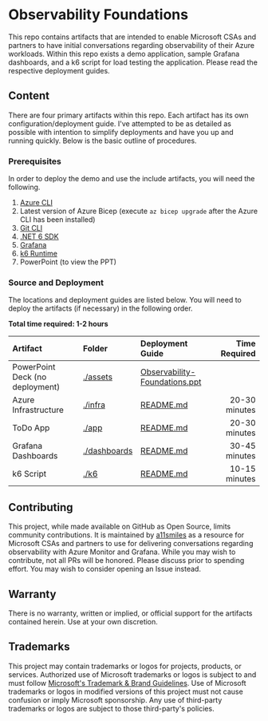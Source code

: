 # Observability Foundations

This repo contains artifacts that are intended to enable Microsoft CSAs and partners to have initial conversations regarding observability of their Azure workloads. Within this repo exists a demo application, sample Grafana dashboards, and a k6 script for load testing the application. Please read the respective deployment guides.

## Content

There are four primary artifacts within this repo. Each artifact has its own configuration/deployment guide. I've attempted to be as detailed as possible with intention to simplify deployments and have you up and running quickly. Below is the basic outline of procedures.

### Prerequisites

In order to deploy the demo and use the include artifacts, you will need the following.

1. [Azure CLI](https://learn.microsoft.com/cli/azure/install-azure-cli)
2. Latest version of Azure Bicep (execute `az bicep upgrade` after the Azure CLI has been installed)
3. [Git CLI](https://git-scm.com/book/en/v2/Getting-Started-Installing-Git)
4. [.NET 6 SDK](https://dotnet.microsoft.com/download/dotnet/6.0)
5. [Grafana](https://grafana.com/auth/sign-up/create-user)
6. [k6 Runtime](https://k6.io/docs/get-started/installation/)
7. PowerPoint (to view the PPT)

### Source and Deployment

The locations and deployment guides are listed below. You will need to deploy  the artifacts (if necessary) in the following order.
<!-- markdownlint-disable-next-line MD036 -->
**Total time required: 1-2 hours**

| Artifact | Folder | Deployment Guide | Time Required  |
| :-       | :-     | :-               | -:            |
| PowerPoint Deck (no deployment) | [./assets](./assets) | [Observability-Foundations.ppt](./assets/Observability-Foundations.ppt) |
| Azure Infrastructure | [./infra](./infra) | [README.md](./infra/README.md) | 20-30 minutes
| ToDo App | [./app](./app) | [README.md](./app/README.md) | 20-30 minutes
| Grafana Dashboards | [./dashboards](./dashboards) | [README.md](./dashboards/README.md) | 30-45 minutes |
| k6 Script | [./k6](./k6) | [README.md](./k6/README.md) | 10-15 minutes |

## Contributing

This project, while made available on GitHub as Open Source, limits community contributions. It is maintained by [a11smiles](https://github.com/a11smiles) as a resource for Microsoft CSAs and partners to use for delivering conversations regarding observability with Azure Monitor and Grafana. While you may wish to contribute, not all PRs will be honored. Please discuss prior to spending effort. You may wish to consider opening an Issue instead.

## Warranty

There is no warranty, written or implied, or official support for the artifacts contained herein. Use at your own discretion.

## Trademarks

This project may contain trademarks or logos for projects, products, or services. Authorized use of Microsoft trademarks or logos is subject to and must follow [Microsoft's Trademark & Brand Guidelines](https://www.microsoft.com/legal/intellectualproperty/trademarks/usage/general).
Use of Microsoft trademarks or logos in modified versions of this project must not cause confusion or imply Microsoft sponsorship.
Any use of third-party trademarks or logos are subject to those third-party's policies.
